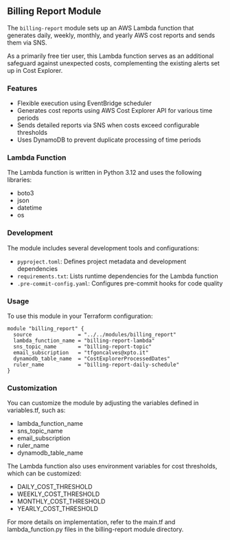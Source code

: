 ## Billing Report Module

The `billing-report` module sets up an AWS Lambda function that generates daily, weekly, monthly, and yearly AWS cost reports and sends them via SNS.

As a primarily free tier user, this Lambda function serves as an additional safeguard against unexpected costs, complementing the existing alerts set up in Cost Explorer.

### Features

- Flexible execution using EventBridge scheduler
- Generates cost reports using AWS Cost Explorer API for various time periods
- Sends detailed reports via SNS when costs exceed configurable thresholds
- Uses DynamoDB to prevent duplicate processing of time periods


### Lambda Function

The Lambda function is written in Python 3.12 and uses the following libraries:
- boto3
- json
- datetime
- os

### Development

The module includes several development tools and configurations:

- `pyproject.toml`: Defines project metadata and development dependencies
- `requirements.txt`: Lists runtime dependencies for the Lambda function
- `.pre-commit-config.yaml`: Configures pre-commit hooks for code quality

### Usage

To use this module in your Terraform configuration:

```hcl
module "billing_report" {
  source               = "../../modules/billing_report"
  lambda_function_name = "billing-report-lambda"
  sns_topic_name       = "billing-report-topic"
  email_subscription   = "tfgoncalves@xpto.it"
  dynamodb_table_name  = "CostExplorerProcessedDates"
  ruler_name           = "billing-report-daily-schedule"
}

```
### Customization
You can customize the module by adjusting the variables defined in variables.tf, such as:

* lambda_function_name
* sns_topic_name
* email_subscription
* ruler_name
* dynamodb_table_name

The Lambda function also uses environment variables for cost thresholds, which can be customized:

* DAILY_COST_THRESHOLD
* WEEKLY_COST_THRESHOLD
* MONTHLY_COST_THRESHOLD
* YEARLY_COST_THRESHOLD

For more details on implementation, refer to the main.tf and lambda_function.py files in the billing-report module directory.
